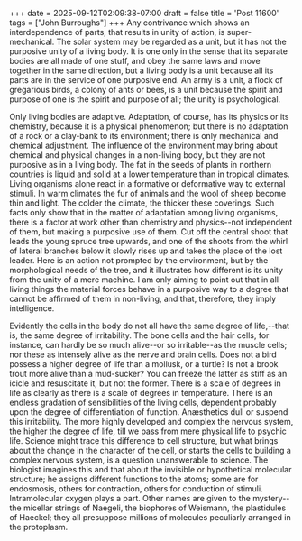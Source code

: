 +++
date = 2025-09-12T02:09:38-07:00
draft = false
title = 'Post 11600'
tags = ["John Burroughs"]
+++
Any contrivance which shows an interdependence of parts, that results in unity of action, is super-mechanical. The solar system may be regarded as a unit, but it has not the purposive unity of a living body. It is one only in the sense that its separate bodies are all made of one stuff, and obey the same laws and move together in the same direction, but a living body is a unit because all its parts are in the service of one purposive end. An army is a unit, a flock of gregarious birds, a colony of ants or bees, is a unit because the spirit and purpose of one is the spirit and purpose of all; the unity is psychological.

Only living bodies are adaptive. Adaptation, of course, has its physics or its chemistry, because it is a physical phenomenon; but there is no adaptation of a rock or a clay-bank to its environment; there is only mechanical and chemical adjustment. The influence of the environment may bring about chemical and physical changes in a non-living body, but they are not purposive as in a living body. The fat in the seeds of plants in northern countries is liquid and solid at a lower temperature than in tropical climates. Living organisms alone react in a formative or deformative way to external stimuli. In warm climates the fur of animals and the wool of sheep become thin and light. The colder the climate, the thicker these coverings. Such facts only show that in the matter of adaptation among living organisms, there is a factor at work other than chemistry and physics--not independent of them, but making a purposive use of them. Cut off the central shoot that leads the young spruce tree upwards, and one of the shoots from the whirl of lateral branches below it slowly rises up and takes the place of the lost leader. Here is an action not prompted by the environment, but by the morphological needs of the tree, and it illustrates how different is its unity from the unity of a mere machine. I am only aiming to point out that in all living things the material forces behave in a purposive way to a degree that cannot be affirmed of them in non-living, and that, therefore, they imply intelligence.

Evidently the cells in the body do not all have the same degree of life,--that is, the same degree of irritability. The bone cells and the hair cells, for instance, can hardly be so much alive--or so irritable--as the muscle cells; nor these as intensely alive as the nerve and brain cells. Does not a bird possess a higher degree of life than a mollusk, or a turtle? Is not a brook trout more alive than a mud-sucker? You can freeze the latter as stiff as an icicle and resuscitate it, but not the former. There is a scale of degrees in life as clearly as there is a scale of degrees in temperature. There is an endless gradation of sensibilities of the living cells, dependent probably upon the degree of differentiation of function. Anæsthetics dull or suspend this irritability. The more highly developed and complex the nervous system, the higher the degree of life, till we pass from mere physical life to psychic life. Science might trace this difference to cell structure, but what brings about the change in the character of the cell, or starts the cells to building a complex nervous system, is a question unanswerable to science. The biologist imagines this and that about the invisible or hypothetical molecular structure; he assigns different functions to the atoms; some are for endosmosis, others for contraction, others for conduction of stimuli. Intramolecular oxygen plays a part. Other names are given to the mystery--the micellar strings of Naegeli, the biophores of Weismann, the plastidules of Haeckel; they all presuppose millions of molecules peculiarly arranged in the protoplasm.
